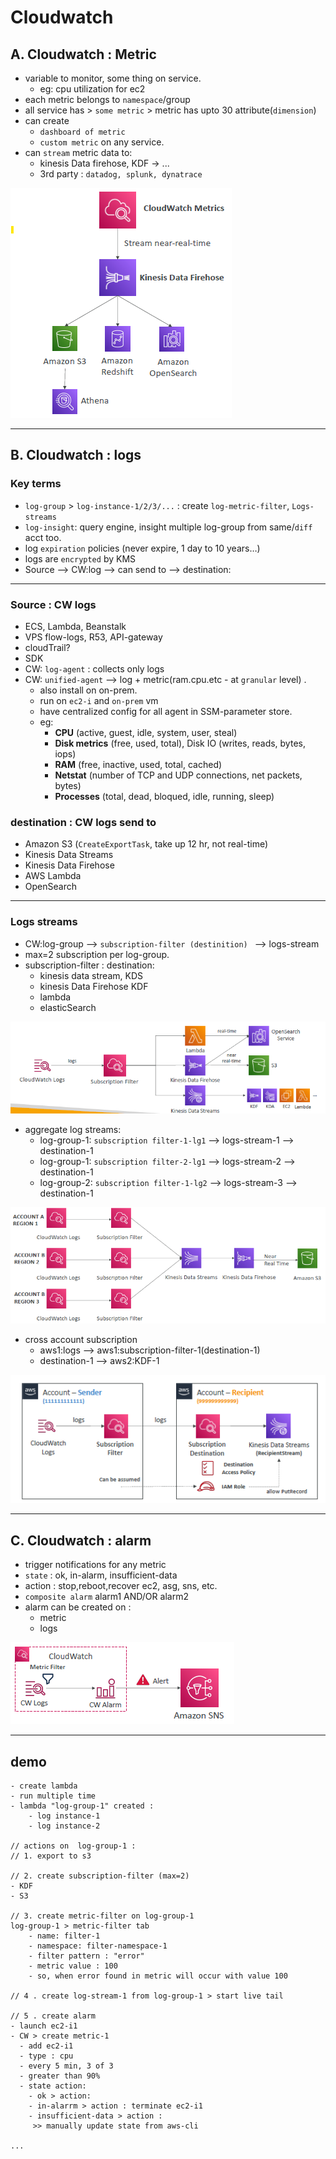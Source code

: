 # Cloudwatch

## A. Cloudwatch : Metric 
- variable to monitor, some thing on service. 
  - eg: cpu utilization for ec2
- each metric belongs to `namespace`/group
- all service has > `some metric` >  metric has upto 30 attribute(`dimension`)
- can create 
  - `dashboard of metric`
  - `custom metric` on any service.
- can `stream` metric data to:
  - kinesis Data firehose, KDF -> ...
  - 3rd party : `datadog, splunk, dynatrace`

![img.png](../99_img/cw/cw-1/img.png)

---  
## B. Cloudwatch : logs
### Key terms
- `log-group` > `log-instance-1/2/3/...` : create `log-metric-filter`, `Logs-streams`
- `log-insight`: query engine, insight multiple log-group from same/`diff` acct too.
- log `expiration` policies (never expire, 1 day to 10 years…) 
- logs are `encrypted` by KMS
- Source --> CW:log --> can send to --> destination:
---
### Source : CW logs
- ECS, Lambda, Beanstalk
- VPS flow-logs, R53, API-gateway
- cloudTrail?
- SDK 
- CW: `log-agent` : collects only logs
- CW: `unified-agent` -->  log + metric(ram.cpu.etc - at `granular` level) .
  - also install on on-prem.
  - run on `ec2-i` and `on-prem` vm
  - have centralized config for all agent in SSM-parameter store.
  - eg:
    - **CPU** (active, guest, idle, system, user, steal)
    - **Disk metrics** (free, used, total), Disk IO (writes, reads, bytes, iops)
    - **RAM** (free, inactive, used, total, cached)
    - **Netstat** (number of TCP and UDP connections, net packets, bytes)
    - **Processes** (total, dead, bloqued, idle, running, sleep)
    
### destination : CW logs send to
- Amazon S3 (`CreateExportTask`, take up 12 hr, not real-time)
- Kinesis Data Streams
- Kinesis Data Firehose
- AWS Lambda
- OpenSearch

---    
### Logs streams    
- CW:log-group --> `subscription-filter (destinition) ` --> logs-stream 
- max=2 subscription per log-group.
- subscription-filter : destination:
  - kinesis data stream, KDS
  - kinesis Data Firehose KDF
  - lambda
  - elasticSearch

![img_1.png](../99_img/cw/cw-1/img_1.png)

- aggregate log streams:
  - log-group-1: `subscription filter-1-lg1` --> logs-stream-1  --> destination-1
  - log-group-1: `subscription filter-2-lg1` --> logs-stream-2  --> destination-1
  - log-group-2: `subscription filter-1-lg2` --> logs-stream-3  --> destination-1

![img_2.png](../99_img/cw/cw-1/img_2.png)
  
- cross account subscription 
  - aws1:logs --> aws1:subscription-filter-1(destination-1)
  - destination-1 --> aws2:KDF-1

![img_3.png](../99_img/cw/cw-1/img_3.png)

---
## C. Cloudwatch : alarm  
- trigger notifications for any metric
- `state` : ok, in-alarm, insufficient-data
- action : stop,reboot,recover ec2, asg, sns, etc.
- `composite alarm` alarm1 AND/OR alarm2
- alarm can be created on :
  - metric
  - logs
  
![img.png](img.png)

---
## demo
```
- create lambda 
- run multiple time
- lambda "log-group-1" created :
    - log instance-1
    - log instance-2
    
// actions on  log-group-1 :
// 1. export to s3

// 2. create subscription-filter (max=2)
- KDF
- S3

// 3. create metric-filter on log-group-1
log-group-1 > metric-filter tab
    - name: filter-1
    - namespace: filter-namespace-1
    - filter pattern : "error"
    - metric value : 100
    - so, when error found in metric will occur with value 100
    
// 4 . create log-stream-1 from log-group-1 > start live tail

// 5 . create alarm
- launch ec2-i1 
- CW > create metric-1
  - add ec2-i1
  - type : cpu
  - every 5 min, 3 of 3
  - greater than 90%
  - state action:
    - ok > action:
    - in-alarrm > action : terminate ec2-i1
    - insufficient-data > action :
     >> manually update state from aws-cli
    
...

```




